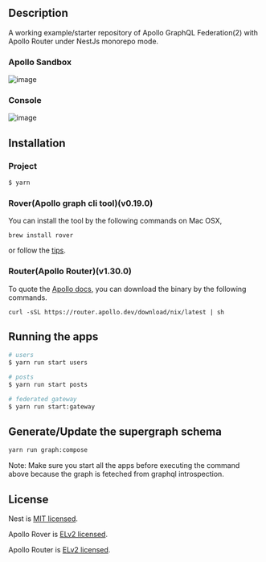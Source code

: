 ## Description

A working example/starter repository of Apollo GraphQL Federation(2) with Apollo Router under NestJs monorepo mode.

### Apollo Sandbox
![image](https://github.com/johnny9144/graphql-federation-nestjs/assets/11556489/675a580f-2a6d-4403-a560-e62b09dc0420)

### Console
![image](https://github.com/johnny9144/graphql-federation-nestjs/assets/11556489/29319272-6848-44e7-a20c-2dc60bbf679e)


## Installation

### Project

```bash
$ yarn
```

### Rover(Apollo graph cli tool)(v0.19.0)

You can install the tool by the following commands on Mac OSX,

```
brew install rover
```

or follow the [tips](https://www.apollographql.com/docs/rover/getting-started/).

### Router(Apollo Router)(v1.30.0)

To quote the [Apollo docs](https://www.apollographql.com/docs/router/quickstart#1-download-and-extract-the-apollo-router-binary), you can download the binary by the following commands.

```
curl -sSL https://router.apollo.dev/download/nix/latest | sh
```

## Running the apps

```bash
# users
$ yarn run start users

# posts
$ yarn run start posts

# federated gateway
$ yarn run start:gateway
```

## Generate/Update the supergraph schema

```bash
yarn run graph:compose
```

Note:
Make sure you start all the apps before executing the command above because the graph is feteched from graphql introspection.

## License

Nest is [MIT licensed](https://github.com/nestjs/nest/blob/master/LICENSE).

Apollo Rover is [ELv2 licensed](https://github.com/apollographql/rover/blob/main/LICENSE).

Apollo Router is [ELv2 licensed](https://github.com/apollographql/router/blob/dev/LICENSE).
